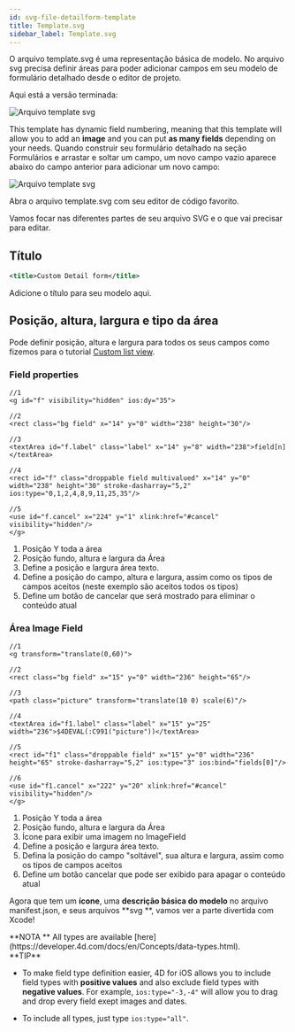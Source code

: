 ```yaml
---
id: svg-file-detailform-template
title: Template.svg
sidebar_label: Template.svg
---
```


O arquivo template.svg é uma representação básica de modelo. No arquivo svg precisa definir áreas para poder adicionar campos em seu modelo de formulário detalhado desde o editor de projeto.

Aqui está a versão terminada:

![Arquivo template svg](assets/en/custom-detailform/detailform-template-svg-file.png)

This template has dynamic field numbering, meaning that this template will allow you to add an **image** and you can put **as many fields** depending on your needs. Quando construir seu formulário detalhado na seção Formulários e arrastar e soltar um campo, um novo campo vazio aparece abaixo do campo anterior para adicionar um novo campo:

![Arquivo template svg](assets/en/custom-detailform/detailform-dynamic-field-number.png)

Abra o arquivo template.svg com seu editor de código favorito.

Vamos focar nas diferentes partes de seu arquivo SVG e o que vai precisar para editar.

## Título
```xml
<title>Custom Detail form</title>
```

Adicione o título para seu modelo aqui.

## Posição, altura, largura e tipo da área
Pode definir posição, altura e largura para todos os seus campos como fizemos  para o tutorial [Custom list view](creating-listform.html).

### Field properties

```
//1
<g id="f" visibility="hidden" ios:dy="35">

//2
<rect class="bg field" x="14" y="0" width="238" height="30"/>

//3
<textArea id="f.label" class="label" x="14" y="8" width="238">field[n]</textArea>

//4
<rect id="f" class="droppable field multivalued" x="14" y="0" width="238" height="30" stroke-dasharray="5,2" ios:type="0,1,2,4,8,9,11,25,35"/>

//5
<use id="f.cancel" x="224" y="1" xlink:href="#cancel" visibility="hidden"/>
</g>
```

1. Posição Y toda a área
2. Posição fundo, altura e largura da Área
3. Define a posição e largura área texto.
4. Define a posição do campo, altura e largura, assim como os tipos de campos aceitos (neste exemplo são aceitos todos os tipos)
5. Define um botão de cancelar que será mostrado para eliminar o conteúdo atual

### Área Image Field

```
//1
<g transform="translate(0,60)">

//2
<rect class="bg field" x="15" y="0" width="236" height="65"/>

//3
<path class="picture" transform="translate(10 0) scale(6)"/>

//4
<textArea id="f1.label" class="label" x="15" y="25" width="236">$4DEVAL(:C991("picture"))</textArea>

//5
<rect id="f1" class="droppable field" x="15" y="0" width="236" height="65" stroke-dasharray="5,2" ios:type="3" ios:bind="fields[0]"/>

//6
<use id="f1.cancel" x="222" y="20" xlink:href="#cancel" visibility="hidden"/>
</g>
```

1. Posição Y toda a área
2. Posição fundo, altura e largura da Área
3. Ícone para exibir uma imagem no ImageField
4. Define a posição e largura área texto.
5. Defina la posição do campo "soltável", sua altura e largura, assim como os tipos de campos aceitos
6. Define um botão cancelar que pode ser exibido para apagar o conteúdo atual

Agora que tem um **ícone**, uma **descrição básica do modelo** no arquivo manifest.json, e seus arquivos **svg **, vamos ver a parte divertida com Xcode!

<div markdown="1" class = "tips">
**NOTA **
All types are available [here](https://developer.4d.com/docs/en/Concepts/data-types.html).
</div>

<div markdown="1" class = "tips">
**TIP**

* To make field type definition easier, 4D for iOS allows you to include field types with **positive values** and also exclude field types with **negative values**. For example, `ios:type="-3,-4"` will allow you to drag and drop every field exept images and dates.

* To include all types, just type `ios:type="all"`.
</div>
